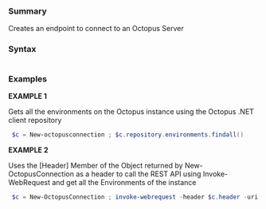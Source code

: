 ﻿
### Summary

Creates an endpoint to connect to an Octopus Server
### Syntax
``` powershell

``` 

### Examples 

**EXAMPLE 1**

Gets all the environments on the Octopus instance using the Octopus .NET client repository

``` powershell 
 $c = New-octopusconnection ; $c.repository.environments.findall()
``` 

**EXAMPLE 2**

Uses the [Header] Member of the Object returned by New-OctopusConnection as a header to call the REST API using Invoke-WebRequest and get all the Environments of the instance

``` powershell 
 $c = New-OctopusConnection ; invoke-webrequest -header $c.header -uri http://Octopus.company.com/api/environments/all -method Get
``` 

